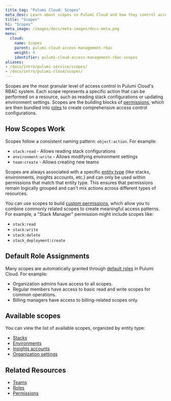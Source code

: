 ```yaml
---
title_tag: "Pulumi Cloud: Scopes"
meta_desc: Learn about scopes in Pulumi Cloud and how they control access to resources
title: "Scopes"
h1: "Scopes"
meta_image: /images/docs/meta-images/docs-meta.png
menu:
  cloud:
    name: Scopes
    parent: pulumi-cloud-access-management-rbac
    weight: 4
    identifier: pulumi-cloud-access-management-rbac-scopes
aliases:
- /docs/intro/pulumi-service/scopes/
- /docs/intro/pulumi-cloud/scopes/
---
```


Scopes are the most granular level of access control in Pulumi Cloud's RBAC system. Each scope represents a specific action that can be performed on a resource, such as reading stack configurations or updating environment settings. Scopes are the building blocks of [permissions](../permissions), which are then bundled into [roles](../roles) to create comprehensive access control configurations.

## How Scopes Work

Scopes follow a consistent naming pattern: `object:action`. For example:

- `stack:read` - Allows reading stack configurations
- `environment:write` - Allows modifying environment settings
- `team:create` - Allows creating new teams

Scopes are always associated with a specific [entity type](../permissions#entity-types) (like stacks, environments, insights accounts, etc.) and can only be used within permissions that match that entity type. This ensures that permissions remain logically grouped and can't mix actions across different types of resources.

You can use scopes to build [custom permissions](../permissions#creating-a-custom-permission), which allow you to combine commonly related scopes to create meaningful access patterns. For example, a "Stack Manager" permission might include scopes like:

- `stack:read`
- `stack:write`
- `stack:delete`
- `stack_deployment:create`

## Default Role Assignments

Many scopes are automatically granted through [default roles](../roles#default-roles) in Pulumi Cloud. For example:

- Organization admins have access to all scopes.
- Regular members have access to basic read and write scopes for common operations.
- Billing managers have access to billing-related scopes only.

## Available scopes

You can view the list of available scopes, organized by entity type:

- [Stacks](stacks)
- [Environments](environments)
- [Insights accounts](insights-accounts)
- [Organization settings](org-settings)

## Related Resources

- [Teams](/docs/pulumi-cloud/access-management/rbac/teams)
- [Roles](/docs/pulumi-cloud/access-management/rbac/roles)
- [Permissions](/docs/pulumi-cloud/access-management/rbac/permissions)
